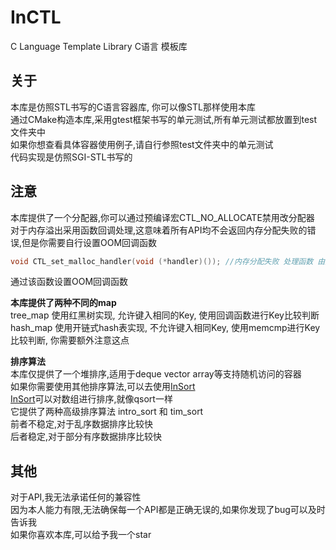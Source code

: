 # InCTL
C Language Template Library C语言 模板库<br>

## 关于
本库是仿照STL书写的C语言容器库, 你可以像STL那样使用本库<br>
通过CMake构造本库,采用gtest框架书写的单元测试,所有单元测试都放置到test文件夹中<br>
如果你想查看具体容器使用例子,请自行参照test文件夹中的单元测试<br>
代码实现是仿照SGI-STL书写的<br>

## 注意
本库提供了一个分配器,你可以通过预编译宏CTL_NO_ALLOCATE禁用改分配器<br>
对于内存溢出采用函数回调处理,这意味着所有API均不会返回内存分配失败的错误,但是你需要自行设置OOM回调函数<br>
```c
void CTL_set_malloc_handler(void (*handler)()); //内存分配失败 处理函数 由用户自定义
```
通过该函数设置OOM回调函数<br>

__本库提供了两种不同的map__<br>
tree_map 使用红黑树实现, 允许键入相同的Key, 使用回调函数进行Key比较判断<br>
hash_map 使用开链式hash表实现, 不允许键入相同Key, 使用memcmp进行Key比较判断, 你需要额外注意这点<br>

__排序算法__<br>
本库仅提供了一个堆排序,适用于deque vector array等支持随机访问的容器<br>
如果你需要使用其他排序算法,可以去使用[InSort](https://github.com/inie0722/InSort)<br>
[InSort](https://github.com/inie0722/InSort)可以对数组进行排序,就像qsort一样<br>
它提供了两种高级排序算法 intro_sort 和 tim_sort<br>
前者不稳定,对于乱序数据排序比较快<br>
后者稳定,对于部分有序数据排序比较快<br>

## 其他
对于API,我无法承诺任何的兼容性<br>
因为本人能力有限,无法确保每一个API都是正确无误的,如果你发现了bug可以及时告诉我<br>
如果你喜欢本库,可以给予我一个star<br>